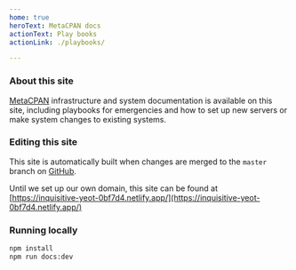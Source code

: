 ```yaml
---
home: true
heroText: MetaCPAN docs
actionText: Play books
actionLink: ./playbooks/

---
```


### About this site

[MetaCPAN](https://metacpan.org/) infrastructure and
system documentation is available on this site, including playbooks for emergencies and how to set up new servers or make system changes to existing systems.

### Editing this site

This site is automatically built when changes are
merged to the `master` branch on [GitHub](https://github.com/metacpan/network-infrastructure).

Until we set up our own domain, this site can be found at
[https://inquisitive-yeot-0bf7d4.netlify.app/](https://inquisitive-yeot-0bf7d4.netlify.app/)

### Running locally

```sh
npm install
npm run docs:dev
```
